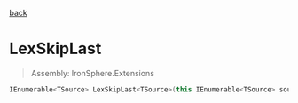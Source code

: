﻿

[back](/IronSphere.Extensions/types/LinqExtensions)

# LexSkipLast

> Assembly: IronSphere.Extensions

```csharp
IEnumerable<TSource> LexSkipLast<TSource>(this IEnumerable<TSource> source, int count);
```



 